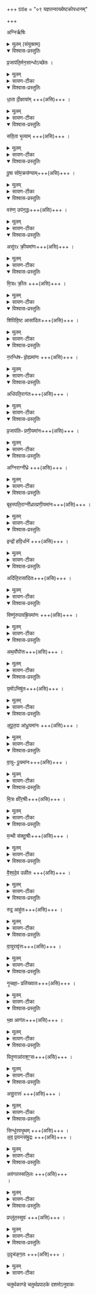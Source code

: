 +++
title = "०९ यज्ञतन्वाख्येष्टकोपधानम्"

+++

अग्निर्ऋषिः

<details><summary>मूलम् (संयुक्तम्)</summary>

प्र॒जाप॑ति॒र्मन॒सान्धोऽच्छे॑तो धा॒ता दी॒क्षायाꣳ॑ सवि॒ता भृ॒त्याम्पू॒षा सो॑म॒क्रय॑ण्या॒व्ँवरु॑ण॒ उप॑न॒द्धोऽसु॑रᳵ क्री॒यमा॑णो मि॒त्रᳵ क्री॒तश्शि॑पिवि॒ष्ट आसा॑दितो न॒रन्धि॑षᳶ प्रो॒ह्यमा॒णोऽधि॑पति॒राग॑तᳶ प्र॒जाप॑तिᳶ प्रणी॒यमा॑नो॒ऽग्निराग्नी॑ध्रे॒ बृह॒स्पति॒राग्नी॑ध्रात्प्रणी॒यमा॑न॒ इन्द्रो॑ हवि॒र्धानेऽदि॑ति॒रासा॑दितो॒ विष्णु॑रुपावह्रि॒यमा॒णोऽथ॒र्वोपो॑त्तो य॒मो॑ऽभिषु॑तोऽपूत॒पा आ॑धू॒यमा॑नो वा॒युᳶ पू॒यमा॑नो मि॒त्रः क्षी॑र॒श्रीर्म॒न्थी स॑क्तु॒श्रीर्वै॑श्वदे॒व उन्नी॑तो रुद्र॒ आहु॑तो वा॒युरावृ॑त्तो नृ॒चक्षा॒ᳶ प्रति॑ख्यातो भ॒क्ष आग॑तᳶ पितृ॒णान्ना॑राश॒ꣳ॒सोऽसु॒रात्त॒स्सिन्धु॑रवभृ॒थम॑वप्र॒यन्त्स॑मु॒द्रोऽव॑गतस्सलि॒लᳶ प्रप्लु॑तस्सुव॑रु॒दृच॑ङ्ग॒तः ॥  
[25]  
</details>

<details open><summary>विश्वास-प्रस्तुतिः</summary>

प्र॒जाप॑ति॒र्मन॒सान्धोऽच्छे॑तः ।
</details>

<details><summary>मूलम्</summary>

प्र॒जाप॑ति॒र्मन॒सान्धोऽच्छे॑तः ।
</details>

<details><summary>सायण-टीका</summary>

(अथ चतुर्थकाण्डे चतुर्थप्रपाठके नवमोऽनवमोऽनुवाकः )।    
अष्टमेऽनुवाक इन्द्रतन्वाख्या इष्टका उक्ताः ।  
अथ नवमे यज्ञतन्वाख्या इष्टका उच्यन्ते ।  
कल्पः—“प्रजापतिर्मनसाऽन्धोऽच्छेत इति त्रयस्त्रिंशतं यज्ञतनू” इति।  
पाठस्तु— प्रजापतिरिति ।  
अत्र संकल्पमारभ्य समाप्तिपर्यन्तं ये सोमयागास्ते यज्ञ पुरुषस्य तनुविशेषाः।  
तद्रूपत्वमिष्टकानामुच्यते ।  
यो यजमानोऽस्त्यसौ मनसाऽन्धोऽन्नं तेन तद्धेतुर्यज्ञ उपलक्ष्यते ।  
यज्ञमच्छेतः प्राप्तुं गतः ।  
मनसा यज्ञं करिष्यामीति संकल्पितवानित्यर्थः ।  
सोऽयं संकल्पदशामापन्नो यज्ञस्य विग्रहः प्रजापतिनामकः ।  
हे इष्टके तद्रूपा त्वमसि ।  
</details>

<details open><summary>विश्वास-प्रस्तुतिः</summary>

धा॒ता दी॒क्षाया॑म् +++(असि)+++ ।  
</details>

<details><summary>मूलम्</summary>

धा॒ता दी॒क्षाया॑म् +++(असि)+++ ।  
</details>

<details><summary>सायण-टीका</summary>

दीक्षायां यो विग्रहो यज्ञसंबन्धी सधाता धातुसदृशमूर्तिः ।  
हे इष्टके तद्रूपा त्वमसि ।  
एवं सर्वत्र योज्यम् ।   
</details>

<details open><summary>विश्वास-प्रस्तुतिः</summary>

सवि॒ता भृ॒त्याम् +++(असि)+++ ।  
</details>

<details><summary>मूलम्</summary>

सवि॒ता भृ॒त्याम् +++(असि)+++ ।  
</details>

<details><summary>सायण-टीका</summary>

भृतिर्यज्ञ भिक्षा तस्यां सवितृसमानमूर्तिर्यज्ञतनुः ।   
</details>

<details open><summary>विश्वास-प्रस्तुतिः</summary>

पू॒षा सो॑म॒क्रय॑ण्याम्+++(असि)+++ ।  
</details>

<details><summary>मूलम्</summary>

पू॒षा सो॑म॒क्रय॑ण्याम्+++(असि)+++ ।  
</details>

<details><summary>सायण-टीका</summary>

सोमक्रयण्येकहायनी गौस्तस्यां पूषसमानो यज्ञविग्रहः ।   
</details>

<details open><summary>विश्वास-प्रस्तुतिः</summary>

वरु॑ण॒ उप॑न॒द्धः+++(असि)+++ ।  
</details>

<details><summary>मूलम्</summary>

वरु॑ण॒ उप॑न॒द्धः+++(असि)+++ ।  
</details>

<details><summary>सायण-टीका</summary>

उपनद्धो वस्त्रेण बद्धो चः सोमः स वरुणसमानशरीरो यज्ञपुरुषः ।   
</details>

<details open><summary>विश्वास-प्रस्तुतिः</summary>

असु॑रᳵ क्री॒यमा॑णः+++(असि)+++ ।  
</details>

<details><summary>मूलम्</summary>

असु॑रᳵ क्री॒यमा॑णः+++(असि)+++ ।  
</details>

<details><summary>सायण-टीका</summary>

क्रीयामाणो यः सोऽयमसुर इन्द्रसमानविग्रहः, शत्रू नस्यति क्षिप तीत्यसुरः असून्प्राणान्राति ददातीति वाऽसुरः ।  
</details>

<details open><summary>विश्वास-प्रस्तुतिः</summary>

मि॒त्रᳵ क्री॒तः +++(असि)+++ ।  
</details>

<details><summary>मूलम्</summary>

मि॒त्रᳵ क्री॒तः +++(असि)+++ ।  
</details>

<details><summary>सायण-टीका</summary>

यः क्रीतः सोमः सोऽयं  मित्रसमानविग्रहो यज्ञः ।   
</details>

<details open><summary>विश्वास-प्रस्तुतिः</summary>

शि॑पिवि॒ष्ट आसा॑दितः+++(असि)+++ ।  
</details>

<details><summary>मूलम्</summary>

शि॑पिवि॒ष्ट आसा॑दितः+++(असि)+++ ।  
</details>

<details><summary>सायण-टीका</summary>

आसादितो यजमानस्योरौ यः स्थापितः सोमं सोऽयं शिपिविष्टो विष्णुसमानविग्रहो यज्ञः ।   
</details>

<details open><summary>विश्वास-प्रस्तुतिः</summary>

न॒रन्धि॑षᳶ प्रो॒ह्यमा॑णः +++(असि)+++ ।  
</details>

<details><summary>मूलम्</summary>

न॒रन्धि॑षᳶ प्रो॒ह्यमा॑णः +++(असि)+++ ।  
</details>

<details><summary>सायण-टीका</summary>

प्रोह्यमाणः शकटेन प्राग्वंशं प्रति नीयमानो यः सोमः  सोऽयं नरंधिषोऽग्निसमासविग्रहो यज्ञः, नरैर्यजमानैर्धीयत आधीयत इति नरंविषोऽग्निः ।   
</details>

<details open><summary>विश्वास-प्रस्तुतिः</summary>

अधि॑पति॒राग॑तः+++(असि)+++ ।  
</details>

<details><summary>मूलम्</summary>

अधि॑पति॒राग॑तः+++(असि)+++ ।  
</details>

<details><summary>सायण-टीका</summary>

आगतः प्राग्वंश आसन्दीं प्रति समागतो यः सोगः सोऽयमधिपतिरसिकं पालको य आहवनीयस्तत्समानविग्रहः ।
</details>

<details open><summary>विश्वास-प्रस्तुतिः</summary>

प्र॒जाप॑तिᳶ प्रणी॒यमा॑नः+++(असि)+++ ।  
</details>

<details><summary>मूलम्</summary>

प्र॒जाप॑तिᳶ प्रणी॒यमा॑नः+++(असि)+++ ।  
</details>

<details><summary>सायण-टीका</summary>

प्रणीयमानः प्राग्वंशादाग्राघ्रिं प्रति नियमानो यः सोमः सोऽयं प्रजापतिसमानविग्रहः ।  
</details>

<details open><summary>विश्वास-प्रस्तुतिः</summary>

अग्निराग्नी॑ध्रे +++(असि)+++ ।  
</details>

<details><summary>मूलम्</summary>

अग्निराग्नी॑ध्रे +++(असि)+++ ।  
</details>

<details><summary>सायण-टीका</summary>

आग्नीघ्रेऽवस्थितो य  
२०८८ सोमः सोऽयमग्निसमानविग्रहः ।  
</details>

<details open><summary>विश्वास-प्रस्तुतिः</summary>

बृह॒स्पति॒राग्नी॑ध्रात्प्रणी॒यमा॑नः+++(असि)+++ ।  
</details>

<details><summary>मूलम्</summary>

बृह॒स्पति॒राग्नी॑ध्रात्प्रणी॒यमा॑नः+++(असि)+++ ।  
</details>

<details><summary>सायण-टीका</summary>

आग्नीघ्राद्वीवर्धानं प्रति नीयमानो यः सोमः स बृहस्पतिसमानविग्रहः ।   
</details>

<details open><summary>विश्वास-प्रस्तुतिः</summary>

इन्द्रो॑  हवि॒र्धाने॑ +++(असि)+++ ।  
</details>

<details><summary>मूलम्</summary>

इन्द्रो॑  हवि॒र्धाने॑ +++(असि)+++ ।  
</details>

<details><summary>सायण-टीका</summary>

हविर्धाने प्रविष्ट इन्द्रसमानविग्रहः ।   
</details>

<details open><summary>विश्वास-प्रस्तुतिः</summary>

अदि॑ति॒रासा॑दितः+++(असि)+++ ।  
</details>

<details><summary>मूलम्</summary>

अदि॑ति॒रासा॑दितः+++(असि)+++ ।  
</details>

<details><summary>सायण-टीका</summary>

आसादित आसन्द्यां स्थापितः सोमोऽदितिसमानविग्रहः ।   
</details>

<details open><summary>विश्वास-प्रस्तुतिः</summary>

विष्णु॑रुपावह्रि॒यमा॑णः +++(असि)+++ ।  
</details>

<details><summary>मूलम्</summary>

विष्णु॑रुपावह्रि॒यमा॑णः +++(असि)+++ ।  
</details>

<details><summary>सायण-टीका</summary>

उपावह्रियमाणः शकटादधिषवणफलकस्थ ग्रावस्ववरोप्यमाणः सोमो विष्णुसमानविग्रहः ।   
</details>

<details open><summary>विश्वास-प्रस्तुतिः</summary>

अथ॒र्वोपो॑त्तः+++(असि)+++ ।  
</details>

<details><summary>मूलम्</summary>

अथ॒र्वोपो॑त्तः+++(असि)+++ ।  
</details>

<details><summary>सायण-टीका</summary>

उपोत्तो वसतीवरीभिरद्भिः क्लेदितः सोमोऽथर्वाऽथर्वऋषिसमानविग्रहः ।   
</details>

<details open><summary>विश्वास-प्रस्तुतिः</summary>

य॒मो॑ऽभिषु॑तः+++(असि)+++ ।  
</details>

<details><summary>मूलम्</summary>

य॒मो॑ऽभिषु॑तः+++(असि)+++ ।  
</details>

<details><summary>सायण-टीका</summary>

अभिषुतश्चूर्णितः सोमो यमसमान विग्रहः ।   
</details>

<details open><summary>विश्वास-प्रस्तुतिः</summary>

अ॒पू॒त॒पा आ॑धू॒यमा॑नः +++(असि)+++ ।
</details>

<details><summary>मूलम्</summary>

अ॒पू॒त॒पा आ॑धू॒यमा॑नः +++(असि)+++ ।
</details>

<details><summary>सायण-टीका</summary>

आधयमानोऽदाभ्यग्रहे सोमांसुभिश्चाल्यमानोऽपूतं मूत्राद्युपहतं देशंपाति शोषयति विशेषेण सुद्धं करोतीत्यपूतपा आदित्यः ।
</details>

<details open><summary>विश्वास-प्रस्तुतिः</summary>

वा॒युᳶ पू॒यमा॑नः+++(असि)+++ ।  
</details>

<details><summary>मूलम्</summary>

वा॒युᳶ पू॒यमा॑नः+++(असि)+++ ।  
</details>

<details><summary>सायण-टीका</summary>

पूयमानो दशापवित्रेण शोध्यगानः सोमा वायुर्वायुसमानविग्रहः ।   
</details>

<details open><summary>विश्वास-प्रस्तुतिः</summary>

मि॒त्रः क्षी॑र॒श्रीः+++(असि)+++ ।  
</details>

<details><summary>मूलम्</summary>

मि॒त्रः क्षी॑र॒श्रीः+++(असि)+++ ।  
</details>

<details><summary>सायण-टीका</summary>

क्षीरश्रीर्मैत्रावरुणग्रहे पयसा मिश्रितः सोमो मित्रसमानविग्रहः ।  
</details>

<details open><summary>विश्वास-प्रस्तुतिः</summary>

म॒न्थी स॑क्तु॒श्रीः+++(असि)+++ ।  
</details>

<details><summary>मूलम्</summary>

म॒न्थी स॑क्तु॒श्रीः+++(असि)+++ ।  
</details>

<details><summary>सायण-टीका</summary>

सक्तुश्चीर्मन्थिग्रहे सक्तुभिर्श्रितः सोमो मन्थी मन्थिग्रहदेवतारूपेन्द्रसमानविग्रहः ।  
</details>

<details open><summary>विश्वास-प्रस्तुतिः</summary>

वै॒श्व॒दे॒व उन्नी॑तः +++(असि)+++ ।  
</details>

<details><summary>मूलम्</summary>

वै॒श्व॒दे॒व उन्नी॑तः +++(असि)+++ ।  
</details>

<details><summary>सायण-टीका</summary>

उन्नीतश्चमसेषु पूरितः सोमो वैश्वदेवो विश्वै र्देवैः समानविग्रहः ।  ।   
</details>

<details open><summary>विश्वास-प्रस्तुतिः</summary>

रुद्र॒ आहु॑तः+++(असि)+++ ।  
</details>

<details><summary>मूलम्</summary>

रुद्र॒ आहु॑तः+++(असि)+++ ।  
</details>

<details><summary>सायण-टीका</summary>

आहुतो वह्नौ प्रक्षिप्तः सोनो रुद्रसमानविग्रहः य़
</details>

<details open><summary>विश्वास-प्रस्तुतिः</summary>

वा॒युरावृ॑त्तः+++(असि)+++ ।  
</details>

<details><summary>मूलम्</summary>

वा॒युरावृ॑त्तः+++(असि)+++ ।  
</details>

<details><summary>सायण-टीका</summary>

आवृत्तो भक्षार्थं सदस्यानेतुं प्रतिनिवृत्तः सोमो वायुसमानाविग्रहः ।  
</details>

<details open><summary>विश्वास-प्रस्तुतिः</summary>

नृ॒चक्षा॒ᳶ प्रति॑ख्यातः+++(असि)+++ ।
</details>

<details><summary>मूलम्</summary>

नृ॒चक्षा॒ᳶ प्रति॑ख्यातः+++(असि)+++ ।
</details>

<details><summary>सायण-टीका</summary>

प्रतिख्यातो भक्षार्थमेवेक्षितः सोमो नृचक्षा मनुष्यदृष्टिसमानविग्रहः
</details>

<details open><summary>विश्वास-प्रस्तुतिः</summary>

भ॒क्ष आग॑तः+++(असि)+++ ।  
</details>

<details><summary>मूलम्</summary>

भ॒क्ष आग॑तः+++(असि)+++ ।  
</details>

<details><summary>सायण-टीका</summary>

आगत आस्ये प्रवेशितः सोमो भक्षो वैश्वानरसमानविग्रहः ।  भक्षयतीति व्युत्पत्त्या भक्षशब्दस्तद्वाची ।
</details>

<details open><summary>विश्वास-प्रस्तुतिः</summary>

पितृ॒णान्ना॑राश॒ꣳ॒सः+++(असि)+++ ।  
</details>

<details><summary>मूलम्</summary>

पितृ॒णान्ना॑राश॒ꣳ॒सः+++(असि)+++ ।  
</details>

<details><summary>सायण-टीका</summary>

नारशंसो भक्षितशेषः सन्पुनर्वसतीवरीभिराप्यायितः सोम पितृसमानविग्रहः ।  
</details>

<details open><summary>विश्वास-प्रस्तुतिः</summary>

असु॒रात्तः॑ +++(असि)+++ ।  
</details>

<details><summary>मूलम्</summary>

असु॒रात्तः॑ +++(असि)+++ ।  
</details>

<details><summary>सायण-टीका</summary>

आत्तोऽवभृथगमनार्थं स्वीकृतः सोमोऽसुः प्राणदेवतासमानविग्रहः ।  
</details>

<details open><summary>विश्वास-प्रस्तुतिः</summary>

सिन्धु॑रवभृ॒थम् +++(असि)+++ ।  
अ॒व॒ प्र॒यन्त्स॑मु॒द्रः +++(असि)+++ ।  
</details>

<details><summary>मूलम्</summary>

सिन्धु॑रवभृ॒थम् +++(असि)+++ ।  
अ॒व॒ प्र॒यन्त्स॑मु॒द्रः +++(असि)+++ ।  
</details>

<details><summary>सायण-टीका</summary>

अवभृथमवप्रयन्नवभृथर्मार्थं मार्गे गच्छन्सोमः सिन्धुर्नदीदेवतासमानविग्रहः ।   
</details>

<details open><summary>विश्वास-प्रस्तुतिः</summary>

अव॑गतस्सलि॒लः +++(असि)+++  
।  
</details>

<details><summary>मूलम्</summary>

अव॑गतस्सलि॒लः +++(असि)+++  
।  
</details>

<details><summary>सायण-टीका</summary>

अवगतोऽवभृथप्रदेशं प्राप्तः सोमः समुद्रदेवतासमानविग्रहः ।  
</details>

<details open><summary>विश्वास-प्रस्तुतिः</summary>

प्रप्लु॑त॒स्सुवः॑  +++(असि)+++ ।  
</details>

<details><summary>मूलम्</summary>

प्रप्लु॑त॒स्सुवः॑  +++(असि)+++ ।  
</details>

<details><summary>सायण-टीका</summary>

प्रप्लुतो जले प्रक्षिप्तः सोमो जलदेवतासमानविग्रहः ।   
</details>

<details open><summary>विश्वास-प्रस्तुतिः</summary>

उ॒दृच॑ङ्ग॒तः +++(असि)+++ ।  
</details>

<details><summary>मूलम्</summary>

उ॒दृच॑ङ्ग॒तः +++(असि)+++ ।  
</details>

<details><summary>सायण-टीका</summary>

उदृचमुत्तमामृचं समाप्तिरूपं गतः सोमो स्वर्गनिवासिदेवतासमानविग्रहः ।  

एतैर्मन्तरै साध्यमुपधानं विधत्ते–
“यज्ञो देवेभ्योऽपाक्रामत्तमवरुधं नाशक्नुवन्त एता यज्ञतनूरपश्यन्ता उपादधत ताभिर्वै ते यज्ञमवारुन्धत यद्यज्ञतनूरुपदधाति यज्ञमेव ताभिर्यजमानोऽव रुन्धे” (सं. का. ५ प्र. ४ अ. ११) इति।  
केनापि निमित्तेन देवेभ्योऽपरक्तो यज्ञऽन्यत्रागच्छत् ।  
तं यज्ञं देवा अवरोद्धुं नाशक्नुवन् ।  
तदवरोधोपायत्वेन यज्ञतन्वाख्या इष्टका दृष्ट्वा ता उपधाय   २०८९ यज्ञमेवारुन्धत ।   ततो यजमानोऽपि यज्ञतनूभिर्यज्ञं प्राप्नोति ।   यज्ञतनुप्रतिपादकशब्दयुक्तैर्मन्त्रैरुपधेया इष्टका यज्ञतनवः ।   
इष्टकासंख्यां विधत्ते— “त्रयस्त्रिꣳ शतमुप दधाति त्रयस्त्रिꣳ शब्दै देवता देवता एवाव रुन्धेऽथो सात्मानमेवाग्निꣳ सतनुं चिनुते” (सं. का. ५ प्र. ४ अ. १) इति।  
हविर्भाजां देवतानामियं संख्या त्रिꣳत्त्रयश्चेमन्त्रे समाम्नाता अतः संख्याया तावतीर्देवताः प्राप्नोति ।   अपि च तनूपधानेन सशरीरमेवाग्निं चितवा न्भवति ।   एतद्वेदनं प्रशंसति— “सात्माऽमुष्मिलोँके भवति य एवं वेद” (सं. का. ५ प्र. ४ अ. १) इति।   यदुक्तं सूत्रकारेण– “ज्योतिष्मतीं त्वा सादयामीति द्वादश ज्योतिष्मतीः” इति ।   तदिदं विधत्ते— “ज्योतिष्मतीरुप दधाति ज्योतिरेवास्मिन्दधात्येताभिर्वा अग्निश्वितो ज्वलति ताभिरेवनꣳ समिन्ध उभयोरस्मै लोकयोर्ज्योतिर्भवति” (सं. का. ५ प्र. ४ अ. १) इति।  
ज्योतिष्मतीशब्दयुक्तैर्मन्त्रैरुपधेया इष्टका ज्योतिष्मत्यः ।   ते च मन्त्रा अरण्यकाण्डे समाम्नाताः ।   तदुपधानेन ज्योतिः स्थापयति ।   किंचैताभिश्चितोऽग्निः प्रज्वलति ।   अतस्ताभिरेवैनमग्निं दीपतवान्भवति ।   ततोऽस्मै यजमानयोभयोर्लोकयोर्ज्योतिः संपद्यते।   अत्र विनियोगसंग्रहः—   
प्रजेति यज्ञतनवस्त्रयस्त्रिंशत्समीरिताः ॥    
इति श्रीमत्सायणाचार्यविरचिते माधवीये वेदार्थप्रकाशे कृष्णयजुर्वेदीयतैत्तिरीयसंहिताभाष्ये चतुर्थकाण्डे चतुर्थप्रपाठके नवमोऽनुवाकः ॥     ९ ॥    
</details>

चतुर्थकाण्डे चतुर्थप्रपाठके दशमोऽनुवाकः
